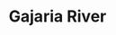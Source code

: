 ---
title: "Gajaria River"
title_bn: "গজারিয়া নদী"
description: "The river that originates from the Karatoya River at Greater Rangpur district and then flows through Northern Bogura to meet with Ichamati river, is known as Gajaria river."
---